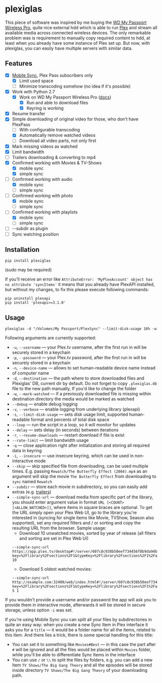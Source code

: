 # plexiglas

This piece of software was inspired by me buying the [WD My Passport Wireless Pro](https://www.wdc.com/products/portable-storage/my-passport-wireless-pro.html),
quite nice external hdd which is able to run [Plex](https://plex.tv) and stream all available
media across connected wireless devices. The only remarkable problem was is requirement
to manually copy required content to hdd, at least when you already have some instance
of Plex set up. But now, with plexiglas, you can easily have multiple servers with similar data.

## Features

* [X] [Mobile Sync](https://support.plex.tv/articles/201082477-quick-guide-to-mobile-sync/), Plex Pass subscribers only
    * [X] Limit used space
    * [ ] Minimize transcoding somehow (no idea if it's possible)
* [X] Work with Python 2.7
    * [X] Work on WD My Passport Wireless Pro ([docs](https://github.com/andrey-yantsen/plexiglas/wiki/Running-from-WD-My-Passport-Wireless-Pro))
        * [X] Run and able to download files
        * [X] Keyring is working
* [X] Resume transfer
* [X] Simple downloading of original video for those, who don't have PlexPass
    * [ ] With configurable transcoding
    * [X] Automatically remove watched videos
    * [ ] Download all video parts, not only first
* [X] Mark missing videos as watched
* [X] Limit bandwidth
* [ ] Trailers downloading & converting to mp4
* [X] Confirmed working with Movies & TV-Shows
    * [X] mobile sync
    * [X] simple sync
* [ ] Confirmed working with audio
    * [X] mobile sync
    * [ ] simple sync
* [ ] Confirmed working with photo
    * [X] mobile sync
    * [ ] simple sync
* [ ] Confirmed working with playlists
    * [X] mobile sync
    * [ ] simple sync
* [ ] --subdir as plugin
* [ ] Sync watching position

## Installation

```
pip install plexiglas
```

(sudo may be required)

If you'll receive an error like `AttributeError: 'MyPlexAccount' object has no attribute 'syncItems'`
it means that you already have PlexAPI installed, but without my changes, to fix this please execute
following commands:

```
pip uninstall plexapi
pip install 'plexapi>=3.1.0'
```


## Usage

```
plexiglas -d "/Volumes/My Passport/PlexSync" --limit-disk-usage 10% -w
```

Following arguments are currently supported:

* `-u`, `--username` — your Plex.tv username, after the first run in will be securely stored in a keychain
* `-p`, `--password` — your Plex.tv password, after the first run in will be securely stored in a keychain
* `-n`, `--device-name` — allows to set human-readable device name instead of computer name
* `-d`, `--destination` — the path where to store downloaded files and Plexiglas' DB, current dir by default. Do not
    forget to copy `.plexiglas.db` file to the new path manually, If you'd like to change the folder
* `-w`, `--mark-watched` — if a previously downloaded file is missing within destination directory the media would be
    marked as watched
* `--debug` — enable debug logging
* `-v`, `--verbose` — enable logging from underlying library (plexapi)
* `-s`, `--limit-disk-usage` — sets disk usage limit, supported human-readable format and percents of total disk space
* `--loop` — run the script in a loop, so it will monitor for updates
* `--delay` — sets delay (in seconds) between iterations
* `-r`, `--resume-downloads` — restart download if file is exist
* `--rate-limit` — limit bandwidth usage
* `-q` — close application right after initialization and storing all required data in keyring
* `-i`, `--insecure` — use insecure keyring, which can be used in non-interactive mode
* `--skip` — skip specified file from downloading, can be used multiple times. E.g. passing `Rewatch/The Butterfly Effect (2004).mp4`
    as an argument will skip the movie `The Butterfly Effect` from downloading to `sync` named `Rewatch`
* `--subdir` — store each movie in subdirectory, so you can easily add extras (e.g. [trailers](https://github.com/andrey-yantsen/plexiglas/wiki/Downloading-trailers))
* `--simple-sync-url` — download media from specific part of the library, you should enter argument value in format `URL [<COUNT> [<ALLOW_WATCHED>]]`, where items in square braces are optional.
    To get the URL simply open your Plex Web UI, go to the library you're interested in (syncing for single items like
    Movie, TVShow, Season also supported), set any required filters and / or sorting and copy the resulting URL from the
    browser. Sample usage:
    * Download 10 unwatched movies, sorted by year of release (all filters and sorting are set in Plex Web UI)
    ```
    --simple-sync-url https://app.plex.tv/desktop#!/server/607c8c938b50eef734456f8b9da94b5d02339ce5?key=%2Flibrary%2Fsections%2F1&typeKey=%2Flibrary%2Fsections%2F1%2Fall%3Ftype%3D1&save=1&limit=&sort=year%3Adesc 10
    ```
    * Download 5 oldest watched movies:
    ```
    --simple-sync-url http://example.com:32400/web/index.html#!/server/607c8c938b50eef734456f8b9da94b5d02339ce5?key=%2Flibrary%2Fsections%2F1&typeKey=%2Flibrary%2Fsections%2F1%2Fall%3Ftype%3D1&customFilter=1&save=1&sort=lastViewedAt&filters=unwatched%21%3D1 5 1
    ```

If you wouldn't provide a username and/or password the app will ask you to provide them in interactive mode, afterwards
it will be stored in secure storage, unless option `-i` was set.

If you're using Mobile Sync you can split all your files by subdirectories in quite an easy way:
when you create a new Sync Item in Plex interface it asks you for a `title` — it would be a folder
name for all the items, related to this item. And there lies a trick, there is some special handling
for this title:

* You can set it to something like `Movies#Best` — in this case the part after `#` will be ignored 
  and all the files would be placed within `Movies` folder, while you'll be able to differentiate
  Sync Items in the interface
* You can use `/` or `\\` to split the files by folders, e.g. you can add a new Item
  `TV Shows/The Big Gang Theory` and all the episodes will be stored inside directory
  `TV Shows/The Big Gang Theory` of your downloading path.   
